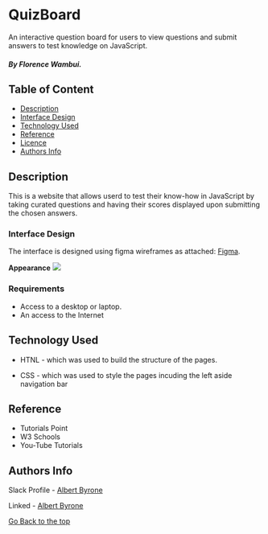 # QuizBoard
An interactive question board for users to view questions and submit answers to test knowledge on JavaScript.
##### By Florence Wambui.

## Table of Content

+ [Description](#description)
+ [Interface Design](#Interface-design)
+ [Technology Used](#technology-used)
+ [Reference](#reference)
+ [Licence](#licence)
+ [Authors Info](#author-Info)

## Description
<p>This is  a website that  allows userd to test their know-how in JavaScript by taking curated questions and having their scores displayed upon submitting the chosen answers.</p>

### Interface Design
The interface is designed using figma wireframes as attached: [Figma](https://www.figma.com/file/YXZkPUEYXa3no1n9VYNUK1/QuizBoard-Site?node-id=0%3A1).

**Appearance**
![](p)

### Requirements

* Access to a desktop or laptop.
* An access to the Internet

## Technology Used
* HTNL - which was used to build the structure of the pages.

* CSS - which was used to style the pages incuding the left aside navigation bar

## Reference
* Tutorials Point
* W3 Schools
* You-Tube Tutorials

## Authors Info

Slack Profile - [Albert Byrone](https://app.slack.com/client/T077KKCG6/GLRQR61NW/user_profile/UKXCHMCNP?cdn_fallback=1)

Linked - [Albert Byrone](https://www.linkedin.com/in/albert-byrone-664811144/)

[Go Back to the top](#portfolio)
